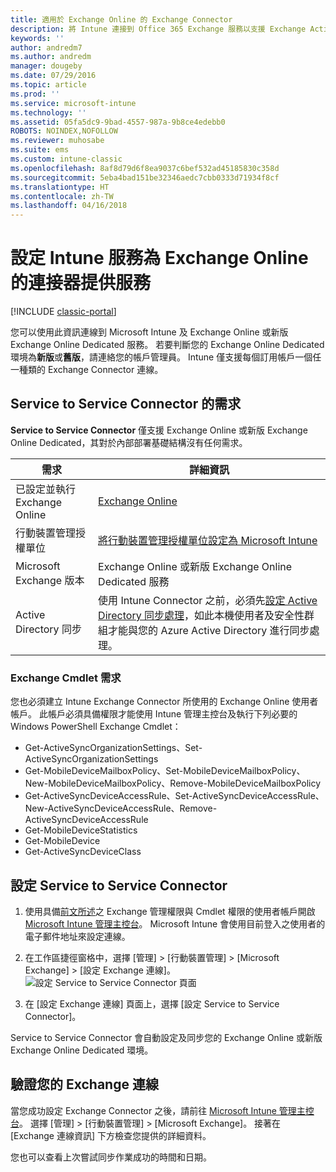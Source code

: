 ```yaml
---
title: 適用於 Exchange Online 的 Exchange Connector
description: 將 Intune 連接到 Office 365 Exchange 服務以支援 Exchange ActiveSync 行動裝置管理 (MDM)。
keywords: ''
author: andredm7
ms.author: andredm
manager: dougeby
ms.date: 07/29/2016
ms.topic: article
ms.prod: ''
ms.service: microsoft-intune
ms.technology: ''
ms.assetid: 05fa5dc9-9bad-4557-987a-9b8ce4edebb0
ROBOTS: NOINDEX,NOFOLLOW
ms.reviewer: muhosabe
ms.suite: ems
ms.custom: intune-classic
ms.openlocfilehash: 8af8d79d6f8ea9037c6bef532ad45185830c358d
ms.sourcegitcommit: 5eba4bad151be32346aedc7cbb0333d71934f8cf
ms.translationtype: HT
ms.contentlocale: zh-TW
ms.lasthandoff: 04/16/2018
---
```

# <a name="configure-the-intune-service-to-service-connector-for-exchange-online"></a>設定 Intune 服務為 Exchange Online 的連接器提供服務

[!INCLUDE [classic-portal](../includes/classic-portal.md)]

您可以使用此資訊連線到 Microsoft Intune 及 Exchange Online 或新版 Exchange Online Dedicated 服務。 若要判斷您的 Exchange Online Dedicated 環境為**新版**或**舊版**，請連絡您的帳戶管理員。 Intune 僅支援每個訂用帳戶一個任一種類的 Exchange Connector 連線。

## <a name="service-to-service-connector-requirements"></a>Service to Service Connector 的需求
**Service to Service Connector** 僅支援 Exchange Online 或新版 Exchange Online Dedicated，其對於內部部署基礎結構沒有任何需求。


|              需求               |                                                                                                            詳細資訊                                                                                                            |
|----------------------------------------|----------------------------------------------------------------------------------------------------------------------------------------------------------------------------------------------------------------------------------------|
| 已設定並執行 Exchange Online |                                                                                 [Exchange Online](https://technet.microsoft.com/library/jj200580.aspx)                                                                                 |
|   行動裝置管理授權單位   |                                                       [將行動裝置管理授權單位設定為 Microsoft Intune](prerequisites-for-enrollment.md#step-2-set-mdm-authority)                                                       |
|       Microsoft Exchange 版本       |                                                                                      Exchange Online 或新版 Exchange Online Dedicated 服務                                                                                      |
|    Active Directory 同步    | 使用 Intune Connector 之前，必須先[設定 Active Directory 同步處理](/intune/users-permissions-add)，如此本機使用者及安全性群組才能與您的 Azure Active Directory 進行同步處理。 |

### <a name="exchange-cmdlet-requirements"></a>Exchange Cmdlet 需求

您也必須建立 Intune Exchange Connector 所使用的 Exchange Online 使用者帳戶。 此帳戶必須具備權限才能使用 Intune 管理主控台及執行下列必要的 Windows PowerShell Exchange Cmdlet：

 - Get-ActiveSyncOrganizationSettings、Set-ActiveSyncOrganizationSettings
 - Get-MobileDeviceMailboxPolicy、Set-MobileDeviceMailboxPolicy、New-MobileDeviceMailboxPolicy、Remove-MobileDeviceMailboxPolicy
 - Get-ActiveSyncDeviceAccessRule、Set-ActiveSyncDeviceAccessRule、New-ActiveSyncDeviceAccessRule、Remove-ActiveSyncDeviceAccessRule
 - Get-MobileDeviceStatistics
 - Get-MobileDevice
 - Get-ActiveSyncDeviceClass

## <a name="set-up-the-service-to-service-connector"></a>設定 Service to Service Connector

1. 使用具備[前文所述](#exchange-cmdlet-requirements)之 Exchange 管理權限與 Cmdlet 權限的使用者帳戶開啟 [Microsoft Intune 管理主控台](https://manage.microsoft.com)。 Microsoft Intune 會使用目前登入之使用者的電子郵件地址來設定連線。

2.  在工作區捷徑窗格中，選擇 [管理] > [行動裝置管理]  >  [Microsoft Exchange]  >  [設定 Exchange 連線]。
![設定 Service to Service Connector 頁面](../media/intunesa5cservicetoserviceconnector.png)

3.  在 [設定 Exchange 連線] 頁面上，選擇 [設定 Service to Service Connector]。


Service to Service Connector 會自動設定及同步您的 Exchange Online 或新版 Exchange Online Dedicated 環境。

## <a name="validate-your-exchange-connection"></a>驗證您的 Exchange 連線

當您成功設定 Exchange Connector 之後，請前往 [Microsoft Intune 管理主控台](https://manage.microsoft.com)。 選擇 [管理] >  [行動裝置管理]  >  [Microsoft Exchange]。 接著在 [Exchange 連線資訊] 下方檢查您提供的詳細資料。

您也可以查看上次嘗試同步作業成功的時間和日期。
